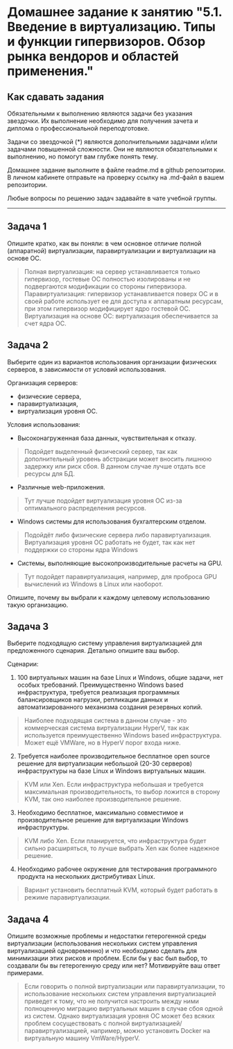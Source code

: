 
# Домашнее задание к занятию "5.1. Введение в виртуализацию. Типы и функции гипервизоров. Обзор рынка вендоров и областей применения."


## Как сдавать задания

Обязательными к выполнению являются задачи без указания звездочки. Их выполнение необходимо для получения зачета и диплома о профессиональной переподготовке.

Задачи со звездочкой (*) являются дополнительными задачами и/или задачами повышенной сложности. Они не являются обязательными к выполнению, но помогут вам глубже понять тему.

Домашнее задание выполните в файле readme.md в github репозитории. В личном кабинете отправьте на проверку ссылку на .md-файл в вашем репозитории.

Любые вопросы по решению задач задавайте в чате учебной группы.

---

## Задача 1

Опишите кратко, как вы поняли: в чем основное отличие полной (аппаратной) виртуализации, паравиртуализации и виртуализации на основе ОС.
> Полная виртуализация: на сервер устанавливается только гипервизор, гостевые ОС полностью изолированы и не подвергаются модификации со стороны гипервизора.
> Паравиртуализация: гипервизор устанавливается поверх ОС и в своей работе использует ее для доступа к аппаратным ресурсам, при этом гипервизор модифицирует ядро гостевой ОС.
> Виртуализация на основе ОС: виртуализация обеспечивается за счет ядра ОС.

## Задача 2
Выберите один из вариантов использования организации физических серверов, в зависимости от условий использования.

Организация серверов:
- физические сервера,
- паравиртуализация,
- виртуализация уровня ОС.

Условия использования:
- Высоконагруженная база данных, чувствительная к отказу.
> Подойдет выделенный физический сервер, так как дополнительный уровень абстракции может вносить лишнюю задержку или риск сбоя. В данном случае лучше отдать все ресурсы для БД.
- Различные web-приложения.
> Тут лучше подойдет виртуализация уровня ОС из-за оптимального распределения ресурсов.
- Windows системы для использования бухгалтерским отделом.
> Подойдёт либо физические сервера либо паравиртуализация. Виртуализация уровня ОС работать не будет, так как нет поддержки со стороны ядра Windows
- Системы, выполняющие высокопроизводительные расчеты на GPU.
> Тут подойдет паравиртуализация, например, для проброса GPU вычислений из Windows в Linux или наоборот.
> 
Опишите, почему вы выбрали к каждому целевому использованию такую организацию.

## Задача 3

Выберите подходящую систему управления виртуализацией для предложенного сценария. Детально опишите ваш выбор.

Сценарии:

1. 100 виртуальных машин на базе Linux и Windows, общие задачи, нет особых требований. Преимущественно Windows based инфраструктура, требуется реализация программных балансировщиков нагрузки, репликации данных и автоматизированного механизма создания резервных копий.
> Наиболее подходящая система в данном случае - это коммерческая система виртуализации HyperV, так как используется преимущественно Windows based инфраструктура. Может ещё  VMWare, но в HyperV порог входа ниже.
2. Требуется наиболее производительное бесплатное open source решение для виртуализации небольшой (20-30 серверов) инфраструктуры на базе Linux и Windows виртуальных машин.
> KVM или Xen. Если инфраструктура небольшая и требуется максимальная производительность, то выбор ложится в сторону KVM, так оно наиболее производительное решение.
3. Необходимо бесплатное, максимально совместимое и производительное решение для виртуализации Windows инфраструктуры.
> KVM либо Xen. Если планируется, что инфраструктура будет сильно расширяться, то лучше выбрать Xen как более надежное решение.
4. Необходимо рабочее окружение для тестирования программного продукта на нескольких дистрибутивах Linux.
> Вариант установить бесплатный KVM, который будет работать в режиме паравиртуализации.

## Задача 4

Опишите возможные проблемы и недостатки гетерогенной среды виртуализации (использования нескольких систем управления виртуализацией одновременно) и что необходимо сделать для минимизации этих рисков и проблем. Если бы у вас был выбор, то создавали бы вы гетерогенную среду или нет? Мотивируйте ваш ответ примерами.
> Если говорить о полной виртуализации или паравиртуализации, то использование нескольких систем управления виртуализацией приведет к тому, что не получится настроить между ними полноценную миграцию виртуальных машин в случае сбоя одной из систем. Однако виртуализация уровня ОС может без всяких проблем сосуществовать с полной виртуализацией/паравиртуализацией, например, можно установить Docker на виртуальную машину VmWare/HyperV.
